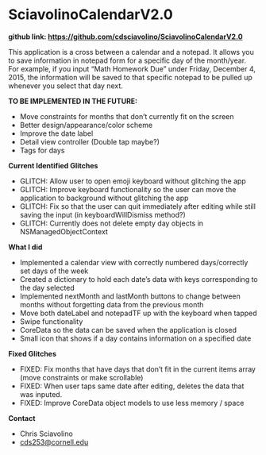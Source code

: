 # SciavolinoCalendarV2.0

**github link: https://github.com/cdsciavolino/SciavolinoCalendarV2.0**

This application is a cross between a calendar and a notepad. It allows you to save information in notepad form for a specific day of the month/year. For example, if you input “Math Homework Due” under Friday, December 4, 2015, the information will be saved to that specific notepad to be pulled up whenever you select that day next.


**TO BE IMPLEMENTED IN THE FUTURE:**
- Move constraints for months that don’t currently fit on the screen
- Better design/appearance/color scheme
- Improve the date label
- Detail view controller (Double tap maybe?)
- Tags for days

**Current Identified Glitches**
- GLITCH: Allow user to open emoji keyboard without glitching the app
- GLITCH: Improve keyboard functionality so the user can move the application to background without glitching the app
- GLITCH: Fix so that the user can quit immediately after editing while still saving the input (in keyboardWillDismiss method?)
- GLITCH: Currently does not delete empty day objects in NSManagedObjectContext

**What I did**
- Implemented a calendar view with correctly numbered days/correctly set days of the week
- Created a dictionary to hold each date’s data with keys corresponding to the day selected
- Implemented nextMonth and lastMonth buttons to change between months without forgetting data from the previous month
- Move both dateLabel and notepadTF up with the keyboard when tapped
- Swipe functionality
- CoreData so the data can be saved when the application is closed 
- Small icon that shows if a day contains information on a specified date

**Fixed Glitches**
- FIXED: Fix months that have days that don’t fit in the current items array (move constraints or make scrollable)
- FIXED: When user taps same date after editing, deletes the data that was inputed. 
- FIXED: Improve CoreData object models to use less memory / space




**Contact**
- Chris Sciavolino
- cds253@cornell.edu